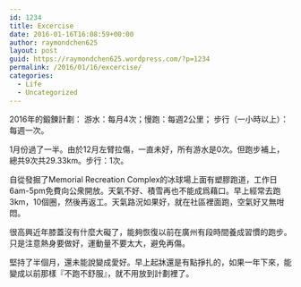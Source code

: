 ```yaml
---
id: 1234
title: Excercise
date: 2016-01-16T16:08:59+00:00
author: raymondchen625
layout: post
guid: https://raymondchen625.wordpress.com/?p=1234
permalink: /2016/01/16/excercise/
categories:
  - Life
  - Uncategorized
---
```

2016年的鍛鍊計劃： 游水：每月4次；慢跑：每週2公里； 步行（一小時以上）：每週一次。

1月份過了一半。由於12月左臂拉傷，一直未好，所有游水是0次。但跑步補上，總共9次共29.33km。步行：1次。

自從發掘了Memorial Recreation Complex的冰球場上面有塑膠跑道，工作日6am-5pm免費向公衆開放。天氣不好、積雪再也不能成爲藉口。早上經常去跑3km，10個圈，然後再返工。天氣路況如果好，就在社區裡面跑，空氣好又無咁悶。

很高興近年膝蓋沒有什麼大礙了，能夠恢復以前在廣州有段時間養成習慣的跑步。只是注意熱身要做好，運動量不要太大，避免再傷。

堅持了半個月，還未能說變成愛好。早上起牀還是有點掙扎的，如果一年下來，能變成以前那樣『不跑不舒服』，就不用放到計劃裡了。